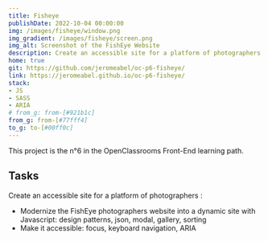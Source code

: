 ```yaml
---
title: Fisheye
publishDate: 2022-10-04 00:00:00
img: /images/fisheye/window.png
img_gradient: /images/fisheye/screen.png
img_alt: Screenshot of the FishEye Website
description: Create an accessible site for a platform of photographers
home: true
git: https://github.com/jeromeabel/oc-p6-fisheye/
link: https://jeromeabel.github.io/oc-p6-fisheye/
stack: 
- JS
- SASS
- ARIA
# from_g: from-[#921b1c]
from_g: from-[#77fff4]
to_g: to-[#00ff0c]
---
```


This project is the n°6 in the OpenClassrooms Front-End learning path.

## Tasks
Create an accessible site for a platform of photographers :
- Modernize the FishEye photographers website into a dynamic site with Javascript: design patterns, json, modal, gallery, sorting
- Make it accessible: focus, keyboard navigation, ARIA